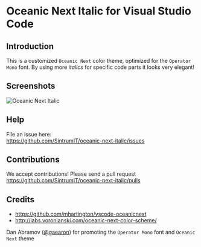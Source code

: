 # Oceanic Next Italic for Visual Studio Code

## Introduction
This is a customized `Oceanic Next` color theme, optimized for the `Operator Mono` font. 
By using more _italics_ for specific code parts it looks very elegant!

## Screenshots
![Oceanic Next Italic](https://raw.githubusercontent.com/SintrumIT/oceanic-next-italic/master/images/screenshot.png "Oceanic Next Italic")

## Help
File an issue here:  
https://github.com/SintrumIT/oceanic-next-italic/issues

## Contributions
We accept contributions! Please send a pull request  
https://github.com/SintrumIT/oceanic-next-italic/pulls

## Credits
* https://github.com/mhartington/vscode-oceanicnext
* http://labs.voronianski.com/oceanic-next-color-scheme/

Dan Abramov ([@gaearon](https://github.com/gaearon)) for promoting the `Operator Mono` font and `Oceanic Next` theme
